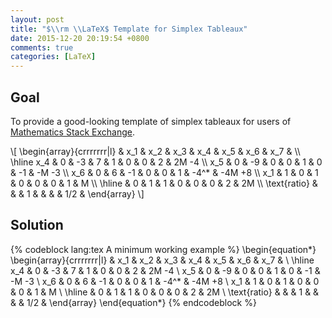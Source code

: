 ```yaml
---
layout: post
title: "$\\rm \\LaTeX$ Template for Simplex Tableaux"
date: 2015-12-20 20:19:54 +0800
comments: true
categories: [LaTeX]
---
```


Goal
---

To provide a good-looking template of simplex tableaux for users of
[Mathematics Stack Exchange][mathse].

<div class="myeqn">
\[
  \begin{array}{crrrrrrr|l}
               & x_1 & x_2 & x_3 & x_4 & x_5 & x_6 &  x_7 &        \\ \hline
           x_4 &   0 &  -3 &   7 &   1 &   0 &   0 &    2 & 2M  -4 \\
           x_5 &   0 &  -9 &   0 &   0 &   1 &   0 &   -1 & -M  -3 \\
           x_6 &   0 &   6 &  -1 &   0 &   0 &   1 & -4^* & -4M +8 \\
           x_1 &   1 &   0 &   1 &   0 &   0 &   0 &    1 &      M \\ \hline
               &   0 &   1 &   1 &   0 &   0 &   0 &    2 &     2M \\
  \text{ratio} &     &     &   1 &     &     &     &  1/2 &
  \end{array}
\]
</div>

<!-- more -->

Solution
---

{% codeblock lang:tex A minimum working example %}
\begin{equation*}
  \begin{array}{crrrrrrr|l}
               & x_1 & x_2 & x_3 & x_4 & x_5 & x_6 &  x_7 &        \\ \hline
           x_4 &   0 &  -3 &   7 &   1 &   0 &   0 &    2 & 2M  -4 \\
           x_5 &   0 &  -9 &   0 &   0 &   1 &   0 &   -1 & -M  -3 \\
           x_6 &   0 &   6 &  -1 &   0 &   0 &   1 & -4^* & -4M +8 \\
           x_1 &   1 &   0 &   1 &   0 &   0 &   0 &    1 &      M \\ \hline
               &   0 &   1 &   1 &   0 &   0 &   0 &    2 &     2M \\
  \text{ratio} &     &     &   1 &     &     &     &  1/2 &
  \end{array}
\end{equation*}
{% endcodeblock %}

[mathse]: http://math.stackexchange.com/
